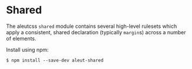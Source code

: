 # Shared

The aleutcss `shared` module contains several high-level rulesets which apply a
consistent, shared declaration (typically `margin`s) across a number of
elements.



Install using npm:

    $ npm install --save-dev aleut-shared
